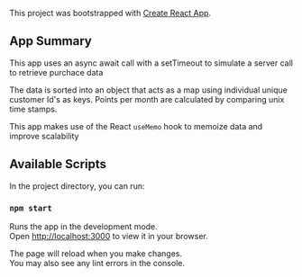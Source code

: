 
This project was bootstrapped with [Create React App](https://github.com/facebook/create-react-app).

## App Summary

This app uses an async await call with a setTimeout to simulate a server call to retrieve purchace data

The data is sorted into an object that acts as a map using individual unique customer Id's as keys. Points per month are calculated by comparing unix time stamps. 

This app makes use of the React `useMemo` hook to memoize data and improve scalability


## Available Scripts

In the project directory, you can run:

### `npm start`

Runs the app in the development mode.\
Open [http://localhost:3000](http://localhost:3000) to view it in your browser.

The page will reload when you make changes.\
You may also see any lint errors in the console.




